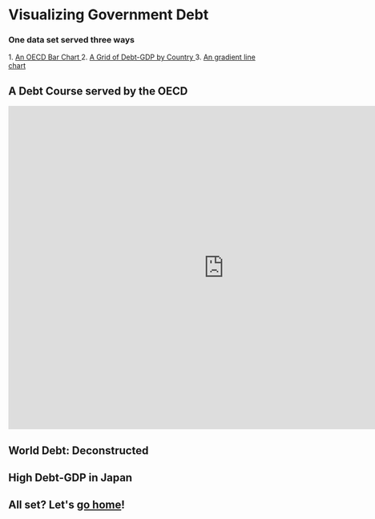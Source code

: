 <h1> Visualizing Government Debt</h1>
<h3> One data set served three ways </h3>
<p>
1. <a href="#oecd">An OECD Bar Chart </a>
2. <a href="#grid">A Grid of Debt-GDP by Country </a>
3. <a href="#japan">An gradient line chart </a>
  </p>

<h2 id="oecd"> A Debt Course served by the OECD </h2>
<iframe src="https://data.oecd.org/chart/6gQd" width="860" height="645" style="border: 0" mozallowfullscreen="true" webkitallowfullscreen="true" allowfullscreen="true"><a href="https://data.oecd.org/chart/6gQd" target="_blank">OECD Chart: General government debt, Total, % of GDP, Annual, 2019</a></iframe>

<h2 id="grid"> World Debt: Deconstructed </h2>
<div class="flourish-embed flourish-chart" data-src="visualisation/5297763"><script src="https://public.flourish.studio/resources/embed.js"></script></div>

<h2 id="japan"> High Debt-GDP in Japan </h2>
<div class="flourish-embed flourish-scatter" data-src="visualisation/5298172" data-width="75%"><script src="https://public.flourish.studio/resources/embed.js"></script></div>

<h2> All set? Let's <a href= "/portfolio">go home</a>! </h2>
